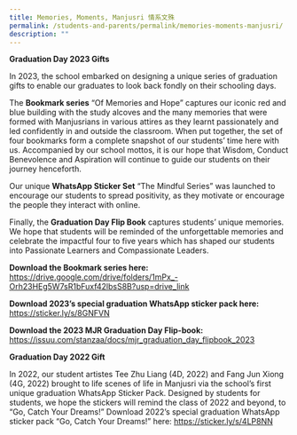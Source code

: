```yaml
---
title: Memories, Moments, Manjusri 情系文殊
permalink: /students-and-parents/permalink/memories-moments-manjusri/
description: ""
---
```

**Graduation Day 2023 Gifts**

In 2023, the school embarked on designing a unique series of graduation gifts to enable our graduates to look back fondly on their schooling days. <br>

The **Bookmark series** “Of Memories and Hope” captures our iconic red and blue building with the study alcoves and the many memories that were formed with Manjusrians in various attires as they learnt passionately and led confidently in and outside the classroom. When put together, the set of four bookmarks form a complete snapshot of our students’ time here with us. Accompanied by our school mottos, it is our hope that Wisdom, Conduct Benevolence and Aspiration will continue to guide our students on their journey henceforth. <br>

Our unique **WhatsApp Sticker Set** “The Mindful Series” was launched to encourage our students to spread positivity, as they motivate or encourage the people they interact with online.<br>

Finally, the **Graduation Day Flip Book** captures students’ unique memories. We hope that students will be reminded of the unforgettable memories and celebrate the impactful four to five years which has shaped our students into Passionate Learners and Compassionate Leaders. <br>

**Download the Bookmark series here:**
https://drive.google.com/drive/folders/1mPx_-Orh23HEg5W7sR1bFuxf42lbsS8B?usp=drive_link <br>

**Download 2023’s special graduation WhatsApp sticker pack here:** <br>
https://sticker.ly/s/8GNFVN

**Download the 2023 MJR Graduation Day Flip-book:** <br>
https://issuu.com/stanzaa/docs/mjr_graduation_day_flipbook_2023

**Graduation Day 2022 Gift**

In 2022, our student artistes Tee Zhu Liang (4D, 2022) and Fang Jun Xiong (4G, 2022) brought to life scenes of life in Manjusri via the school’s first unique graduation WhatsApp Sticker Pack. Designed by students for students, we hope the stickers will remind the class of 2022 and beyond, to “Go, Catch Your Dreams!”
Download 2022’s special graduation WhatsApp sticker pack “Go, Catch Your Dreams!” here:
https://sticker.ly/s/4LP8NN